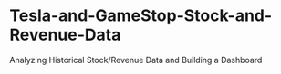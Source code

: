 # Tesla-and-GameStop-Stock-and-Revenue-Data
Analyzing Historical Stock/Revenue Data and Building a Dashboard
